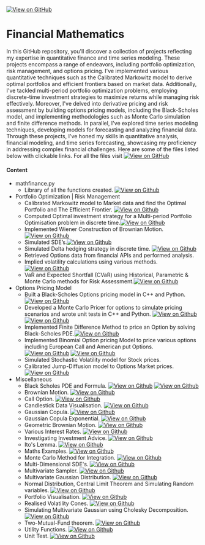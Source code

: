 [![View on GitHub](https://img.shields.io/badge/GitHub-View_on_GitHub-blue?logo=GitHub)](https://github.com/palluthapa/Financial-Maths)

# Financial Mathematics
In this GitHub repository, you'll discover a collection of projects reflecting my expertise in quantitative finance and time series modeling. These projects encompass a range of endeavors, including portfolio optimization, risk management, and options pricing. I've implemented various quantitative techniques such as the Calibrated Markowitz model to derive optimal portfolios and efficient frontiers based on market data. Additionally, I've tackled multi-period portfolio optimization problems, employing discrete-time investment strategies to maximize returns while managing risk effectively. Moreover, I've delved into derivative pricing and risk assessment by building options pricing models, including the Black-Scholes model, and implementing methodologies such as Monte Carlo simulation and finite difference methods. In parallel, I've explored time series modeling techniques, developing models for forecasting and analyzing financial data. Through these projects, I've honed my skills in quantitative analysis, financial modeling, and time series forecasting, showcasing my proficiency in addressing complex financial challenges.
Here are some of the files listed below with clickable links. For all the files visit [![View on GitHub](https://img.shields.io/badge/GitHub-View_on_GitHub-orange?logo=GitHub)](https://github.com/palluthapa/Financial-Maths)

#### Content
* mathfinance.py
    - Library of all the functions created. [![View on Github](https://img.shields.io/badge/Github-Notebook-green?logo=Github)](https://github.com/palluthapa/Financial-Maths/blob/master/Codes/mathfinance.py)
* Portfolio Optimization | Risk Management
    - Calibrated Markowitz model to Market data and find the Optimal Portfolio and The Efficient Frontier. [![View on Github](https://img.shields.io/badge/Github-Notebook-green?logo=Github)](https://github.com/palluthapa/Financial-Maths/blob/master/Codes/Markowitz%20Model.ipynb)
    - Computed Optimal investment strategy for a Multi-period Portfolio Optimisation problem in discrete time.[![View on Github](https://img.shields.io/badge/Github-Notebook-green?logo=Github)](https://github.com/palluthapa/Financial-Maths/blob/master/Codes/Merton%20Problem.ipynb)
    - Implemented Wiener Construction of Brownian Motion.[![View on Github](https://img.shields.io/badge/Github-Notebook-green?logo=Github)](https://github.com/palluthapa/Financial-Maths/blob/master/Codes/Wiener%20Process.ipynb)
    - Simulated SDE’s.[![View on Github](https://img.shields.io/badge/Github-Notebook-green?logo=Github)](https://github.com/palluthapa/Financial-Maths/blob/master/Codes/Stochastic%20Differential%20Equations.ipynb)
    - Simulated Delta hedging strategy in discrete time. [![View on Github](https://img.shields.io/badge/Github-Notebook-green?logo=Github)](https://github.com/palluthapa/Financial-Maths/blob/master/Codes/Simulating%20Delta%20Hedging%20Strategy%20in%20Discrete%20Time.ipynb)
    - Retrieved Options data from financial APIs and performed analysis.
    - Implied volatility calculations using various methods.[![View on Github](https://img.shields.io/badge/Github-Notebook-green?logo=Github)](https://github.com/palluthapa/Financial-Maths/blob/master/Codes/Implied%20Volatility%20And%20Realised%20Volatility.ipynb)
    - VaR and Expected Shortfall (CVaR) using Historical, Parametric & Monte Carlo methods for Risk Assessment.[![View on Github](https://img.shields.io/badge/Github-Notebook-green?logo=Github)](https://github.com/palluthapa/Financial-Maths/blob/master/Codes/Value%20at%20Risk%20VaR%20and%20CVaR.ipynb)
* Options Pricing Model
    - Built a Black-Scholes Options pricing model in C++ and Python. [![View on Github](https://img.shields.io/badge/C++-C++-blue?logo=C%2B%2B)](https://github.com/palluthapa/Cpp-For-Finance/blob/master/part2-blackscholes.cpp)
    - Developed a Monte Carlo Pricer for options to simulate pricing scenarios and wrote unit tests in C++ and Python. [![View on Github](https://img.shields.io/badge/C++-C++-blue?logo=C%2B%2B)](https://github.com/palluthapa/Cpp-For-Finance/blob/master/part2-montecarlopricer.cpp) [![View on Github](https://img.shields.io/badge/Python-Python-green?logo=Python)](https://github.com/palluthapa/Financial-Maths/blob/master/Codes/Monte%20Carlo%20Pricing.ipynb)
    - Implemented Finite Difference Method to price an Option by solving Black-Scholes PDE.[![View on Github](https://img.shields.io/badge/Github-Notebook-green?logo=Github)](https://github.com/palluthapa/Financial-Maths/blob/master/Codes/Finite%20Difference%20Methods.ipynb)
    - Implemented Binomial Option pricing Model to price various options including European Call and American put Options. [![View on Github](https://img.shields.io/badge/C++-C++-blue?logo=C%2B%2B)](https://github.com/palluthapa/Cpp-For-Finance/tree/master/part2-Binomial%20Pricer-Cox%20Ross%20Rubinstein%20Procedure) [![View on Github](https://img.shields.io/badge/Python-Python-green?logo=Python)](https://github.com/palluthapa/Financial-Maths/blob/master/Codes/Binomial%20Options%20Pricing%20Model.ipynb)
    - Simulated Stochastic Volatility model for Stock prices.
    - Calibrated Jump-Diffusion model to Options Market prices. [![View on Github](https://img.shields.io/badge/Github-Notebook-green?logo=Github)](https://github.com/palluthapa/Financial-Maths/blob/master/Codes/Calibration.ipynb)
* Miscellaneous
    - Black Scholes PDE and Formula.  [![View on Github](https://img.shields.io/badge/Github-Notebook-green?logo=Github)](https://github.com/palluthapa/Financial-Maths/blob/master/Codes/Black%20Scholes%20PDE.ipynb) [![View on Github](https://img.shields.io/badge/Github-Notebook-orange?logo=Github)](https://github.com/palluthapa/Financial-Maths/blob/master/Codes/blackscholesformula.ipynb)
    - Brownian Motion.  [![View on Github](https://img.shields.io/badge/Github-Notebook-green?logo=Github)](https://github.com/palluthapa/Financial-Maths/blob/master/Codes/BrownianMotionMonteCarlo.ipynb)
    - Call Option.  [![View on Github](https://img.shields.io/badge/Github-Notebook-green?logo=Github)](https://github.com/palluthapa/Financial-Maths/blob/master/Codes/CallOption.ipynb)
    - Candlestick Data Visualisation. [![View on Github](https://img.shields.io/badge/Github-Notebook-green?logo=Github)](https://github.com/palluthapa/Financial-Maths/blob/master/Codes/Candlestick%20Data%20Visualisation.ipynb)
    - Gaussian Copula. [![View on Github](https://img.shields.io/badge/Github-Notebook-green?logo=Github)](https://github.com/palluthapa/Financial-Maths/blob/master/Codes/Gaussian%20Copula.ipynb)
    - Gaussian Copula Exponential. [![View on Github](https://img.shields.io/badge/Github-Notebook-green?logo=Github)](https://github.com/palluthapa/Financial-Maths/blob/master/Codes/GaussianCopulaExponential.ipynb)
    - Geometric Brownian Motion. [![View on Github](https://img.shields.io/badge/Github-Notebook-green?logo=Github)](https://github.com/palluthapa/Financial-Maths/blob/master/Codes/Geometric%20Brownian%20Motion.ipynb)
    - Various Interest Rates. [![View on Github](https://img.shields.io/badge/Github-Notebook-green?logo=Github)](https://github.com/palluthapa/Financial-Maths/blob/master/Codes/Interest%20rate.ipynb)
    - Investigating Investment Advice. [![View on Github](https://img.shields.io/badge/Github-Notebook-green?logo=Github)](https://github.com/palluthapa/Financial-Maths/blob/master/Codes/Investegating%20Investment%20Advice.ipynb)
    - Ito's Lemma. [![View on Github](https://img.shields.io/badge/Github-Notebook-green?logo=Github)](https://github.com/palluthapa/Financial-Maths/blob/master/Codes/Ito's%20lemma.ipynb)
    - Maths Examples. [![View on Github](https://img.shields.io/badge/Github-Notebook-green?logo=Github)](https://github.com/palluthapa/Financial-Maths/blob/master/Codes/Maths%20Basics.ipynb)
    - Monte Carlo Method for Integration. [![View on Github](https://img.shields.io/badge/Github-Notebook-green?logo=Github)](https://github.com/palluthapa/Financial-Maths/blob/master/Codes/Monte%20Carlo%20Method%20for%20Integration.ipynb)
    - Multi-Dimensional SDE's. [![View on Github](https://img.shields.io/badge/Github-Notebook-green?logo=Github)](https://github.com/palluthapa/Financial-Maths/blob/master/Codes/Multi-Dimensional%20SDEs.ipynb)
    - Multivariate Sampler. [![View on Github](https://img.shields.io/badge/Github-Notebook-green?logo=Github)](https://github.com/palluthapa/Financial-Maths/blob/master/Codes/Multivariate_Sampler.py)
    - Multivariate Gaussian Distribution. [![View on Github](https://img.shields.io/badge/Github-Notebook-green?logo=Github)](https://github.com/palluthapa/Financial-Maths/blob/master/Codes/MultivariateGaussian.ipynb)
    - Normal Distribution, Central Limit Theorem and Simulating Random variables. [![View on Github](https://img.shields.io/badge/Github-Notebook-green?logo=Github)](https://github.com/palluthapa/Financial-Maths/blob/master/Codes/Normal%20Distribution%2C%20CLT%20and%20Simulating%20Random%20variables%20.ipynb)
    - Portfolio Visualisation. [![View on Github](https://img.shields.io/badge/Github-Notebook-green?logo=Github)](https://github.com/palluthapa/Financial-Maths/blob/master/Codes/Portfolio%20Visualization.ipynb)
    - Realised Volatility Cones. [![View on Github](https://img.shields.io/badge/Github-Notebook-green?logo=Github)](https://github.com/palluthapa/Financial-Maths/blob/master/Codes/Realised%20Volatility.ipynb)
    - Simulating Multivariate Gaussian using Cholesky Decomposition. [![View on Github](https://img.shields.io/badge/Github-Notebook-green?logo=Github)](https://github.com/palluthapa/Financial-Maths/blob/master/Codes/Simulating%20Multivariate%20Gaussian%20using%20Cholesky%20Decomposition.ipynb)
    - Two-Mutual-Fund theorem. [![View on Github](https://img.shields.io/badge/Github-Notebook-green?logo=Github)](https://github.com/palluthapa/Financial-Maths/blob/master/Codes/Two-Mutual-Fund%20theorem.ipynb)
    - Utility Functions. [![View on Github](https://img.shields.io/badge/Github-Notebook-green?logo=Github)](https://github.com/palluthapa/Financial-Maths/blob/master/Codes/Utility%20Functions.ipynb)
    - Unit Test. [![View on Github](https://img.shields.io/badge/Github-Notebook-green?logo=Github)](https://github.com/palluthapa/Financial-Maths/blob/master/Codes/Unit%20Test.ipynb)